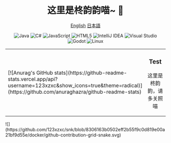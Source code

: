 <div align="center">

# 这里是柊韵韵喵~ 👋

</div>

<div align="center">
  
[English](https://github.com/123xzxc/123xzxc/blob/main/README_ENG.md) [日本語](https://github.com/123xzxc/123xzxc/blob/main/README_JAP.md)
</div>


<div align="center">
  
![Java](https://img.shields.io/badge/Java-ED8B00?style=for-the-badge&logo=java&logoColor=white)
![C#](https://img.shields.io/badge/C%23-239120?style=for-the-badge&logo=c-sharp&logoColor=white)
![JavaScript](https://img.shields.io/badge/JavaScript-F7DF1E?style=for-the-badge&logo=javascript&logoColor=black)
![HTML5](https://img.shields.io/badge/HTML5-E34F26?style=for-the-badge&logo=html5&logoColor=white)
![IntelliJ IDEA](https://img.shields.io/badge/IntelliJ_IDEA-000000?style=for-the-badge&logo=intellij-idea&logoColor=white)
![Visual Studio](https://img.shields.io/badge/Visual_Studio-5C2D91?style=for-the-badge&logo=visual-studio&logoColor=white)
![Godot](https://img.shields.io/badge/Godot-478CB7?style=for-the-badge&logo=godot-engine&logoColor=white)
![Linux](https://img.shields.io/badge/Linux-FCC624?style=for-the-badge&logo=linux&logoColor=black)

</div>

<table>
  <tr>
    <td width="60%">
      [![Anurag's GitHub stats](https://github-readme-stats.vercel.app/api?username=123xzxc&show_icons=true&theme=radical)](https://github.com/anuraghazra/github-readme-stats)
    </td>
    <td width="40%">
      <div align="center">
        <h3>Test</h3>
        <p>这里是柊韵韵，请多关照喵</p>
      </div>
    </td>
  </tr>
</table>
![](https://github.com/123xzxc/snk/blob/8306163b0502eff2b55f9c0d819e00a21bf9d55e/docker/github-contribution-grid-snake.svg)
